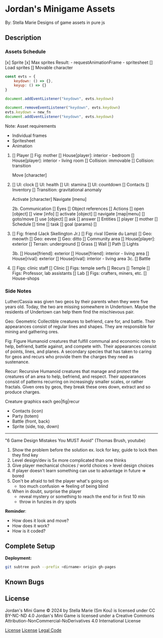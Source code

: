 # Jordan's Minigame Assets

By: Stella Marie
Designs of game assets in pure js

## Description

### Assets Schedule
[x] Sprite
[x] Max sprites
    Result:
    - requestAnimationFrame
    - spritesheet
[]  Load sprites
[]  Movable character

```js
const evts = {
    keydown: () => {},
    keyup: () => {}
}

document.addEventListener("keydown", evts.keydown)

document.removeEventListener("keydown", evts.keydown)
evts.keydown = new_fn
document.addEventListener("keydown", evts.keydown)
```

Note: Asset requirements
- Individual frames
- Spritesheet
- Animation

1.  []  Player
    []  Fig: mother
    []  House[player]: interior - bedroom
    []  House[player]: interior - living room
    []  Collision: immovable
    []  Collision: transition

    Move [character]

2.  []  UI: clock
    []  UI: health
    []  UI: stamina
    []  UI: countdown
    []  Contacts
    []  Inventory
    []  Transition: gravitational anomaly

    Activate [character]
    Navigate [menu]

    2b. Communication
        []  Eyes
        []  Object references
        []  Actions
            []  open [object]
            []  view [info]
            []  activate [object]
            []  navigate [map|menu]
            []  goto/move
            []  use [object]
            []  ask
            []  answer
        []  Entities
            []  player
            []  mother
        []  Schedule
            []  time
            []  task
            []  goal (params)
            []

3.  []  Fig: friend (Jack Skellington Jr.)
    []  Fig: rival (Genie du Lamp)
    []  Geo: meowth
    []  Geo: eevee
    []  Geo: ditto
    []  Community area
    []  House[player]: exterior
    []  Terrain: underground
        []  Grass
        []  Wall
        []  Path
        []  Lights

    3b. []  House[friend]: exterior
        []  House[friend]: interior - living area
        []  House[rival]: exterior
        []  House[rival]: interior - living area
    3c. []  Battle

4.  []  Figs: clinic staff
    []  Clinic
    []  Figs: temple serfs
    []  Recurs
    []  Temple
    []  Figs: Professor, lab assistants
    []  Lab
    []  Figs: crafters, miners, etc.
    []  House-shops

### Side Notes
Luther/Cassia was given two geos by their parents when they were five years old. Today, the two are missing somewhere in Undertown. Maybe the residents of Undertown can help them find the mischievous pair.

Geo: Geometric
Collectible creatures to befriend, care for, and battle. Their appearances consist of regular lines and shapes. They are responsible for mining and gathering ores.

Fig: Figure
Humanoid creatures that fulfill communal and economic roles to help, befriend, battle against, and compete with. Their appearances consist of points, lines, and planes. A secondary species that has taken to caring for geos and recurs who provide them the charges they need as sustenance.

Recur: Recursive
Humanoid creatures that manage and protect the creatures of an area to help, befriend, and respect. Their appearances consist of patterns recurring on increasingly smaller scales, or rather fractals. Given ores by geos, they break these ores down, extract and so produce charges.

Creature graphics each geo|fig|recur
- Contacts (icon)
- Party (totem)
- Battle (front, back)
- Sprite (side, top, down)

---

"6 Game Design Mistakes You MUST Avoid" (Thomas Brush, youtube)
1. Show the problem before the solution
   ex. lock for key, guide to lock then they find key
2. Level design/dev is 5x more complicated than one thinks
3. Give player mechanical choices / world choices > level design choices
4. If player doesn't learn something can use to advantage in future => bored
5. Don't be afraid to tell the player what's going on
   - too much confusion => feeling of being blind
6. When in doubt, surprise the player
   - reveal mystery or something to reach the end for in first 10 min
   - throw in funzies in dry spots

**Reminder**:
- How does it look and move?
- How does it work?
- How is it coded?

## Complete Setup

**Deployment:** 
```bash
git subtree push --prefix <dirname> origin gh-pages
```

## Known Bugs

## License

Jordan's Mini Game © 2024 by Stella Marie (Sm Kou) is licensed under CC BY-NC-ND 4.0
Jordan's Mini Game is licensed under a Creative Commons Attribution-NonCommercial-NoDerivatives 4.0 International License

[License](./LICENSE)
[License](https://creativecommons.org/licenses/by-nc-nd/4.0/)
[Legal Code](https://creativecommons.org/licenses/by-nc-nd/4.0/legalcode.en)
